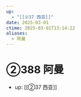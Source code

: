 ```yaml
---
up:
  - "[[②37 西亚]]"
date: 2025-03-01
ctime: 2025-03-01T13:14:22
aliases:
  - 阿曼
---
```


# ②388 阿曼

- up: [[②37 西亚]]
